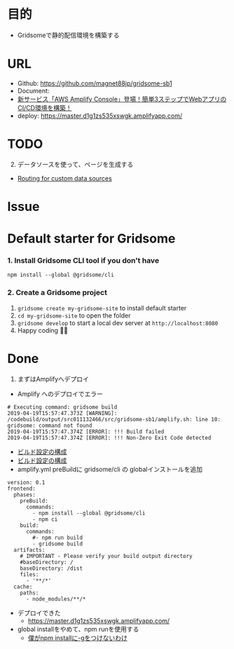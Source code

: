 # 目的
* Gridsomeで静的配信環境を構築する

# URL
* Github: https://github.com/magnet88jp/gridsome-sb1
* Document: 
* [新サービス「AWS Amplify Console」登場！簡単3ステップでWebアプリのCI/CD環境を構築！ ](https://dev.classmethod.jp/cloud/aws/amplify-console/)
* deploy: https://master.d1g1zs535xswgk.amplifyapp.com/

# TODO
2. データソースを使って、ページを生成する
  * [Routing for custom data sources](https://gridsome.org/docs/routing#routing-for-data-source-plugins)

# Issue


# Default starter for Gridsome

### 1. Install Gridsome CLI tool if you don't have

`npm install --global @gridsome/cli`

### 2. Create a Gridsome project

1. `gridsome create my-gridsome-site` to install default starter
2. `cd my-gridsome-site` to open the folder
3. `gridsome develop` to start a local dev server at `http://localhost:8080`
4. Happy coding 🎉🙌

# Done
1. まずはAmplifyへデプロイ
* Amplify へのデプロイでエラー
```
# Executing command: gridsome build
2019-04-19T15:57:47.373Z [WARNING]: /codebuild/output/src011132466/src/gridsome-sb1/amplify.sh: line 10: gridsome: command not found
2019-04-19T15:57:47.374Z [ERROR]: !!! Build failed
2019-04-19T15:57:47.374Z [ERROR]: !!! Non-Zero Exit Code detected
```

* [ビルド設定の構成](https://docs.aws.amazon.com/ja_jp/amplify/latest/userguide/build-settings.html)
* [ビルド設定の構成](https://docs.aws.amazon.com/ja_jp/amplify/latest/userguide/build-settings.html)
* amplify.yml preBuildに gridsome/cli の globalインストールを追加
```
version: 0.1
frontend:
  phases:
    preBuild:
      commands:
        - npm install --global @gridsome/cli
        - npm ci
    build:
      commands:
        #- npm run build
        - gridsome build
  artifacts:
    # IMPORTANT - Please verify your build output directory
    #baseDirectory: /
    baseDirectory: /dist
    files:
      - '**/*'
  cache:
    paths:
      - node_modules/**/*

```

* デプロイできた
  * https://master.d1g1zs535xswgk.amplifyapp.com/
* global installをやめて、npm runを使用する
  * [僕がnpm installに-gをつけないわけ](https://qiita.com/DeployCat/items/cd456d6bea72937464f8)